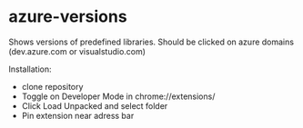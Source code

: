 # azure-versions

Shows versions of predefined libraries.
Should be clicked on azure domains (dev.azure.com or visualstudio.com)

Installation:
- clone repository
- Toggle on Developer Mode in chrome://extensions/
- Click Load Unpacked and select folder
- Pin extension near adress bar

